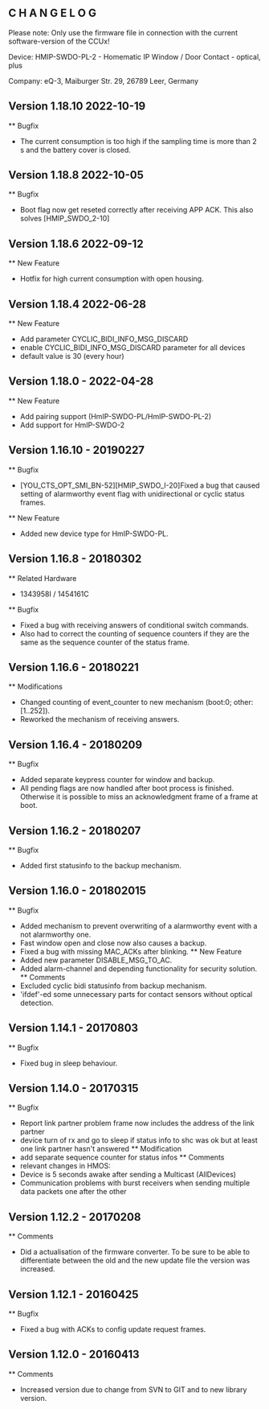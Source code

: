 C H A N G E L O G
-----------------

Please note: Only use the firmware file in connection with the current software-version of the CCUx!

Device:      HMIP-SWDO-PL-2 - Homematic IP Window / Door Contact - optical, plus

Company:     eQ-3, Maiburger Str. 29, 26789 Leer, Germany

Version 1.18.10 2022-10-19
--------------------------------------------------------------
** Bugfix
   * The current consumption is too high if the sampling time 
     is more than 2 s and the battery cover is closed.


Version 1.18.8 2022-10-05
--------------------------------------------------------------
** Bugfix
   * Boot flag now get reseted correctly after receiving APP ACK. This also solves [HMIP_SWDO_2-10]


Version 1.18.6 2022-09-12
--------------------------------------------------------------
** New Feature
   * Hotfix for high current consumption with open housing.


Version 1.18.4 2022-06-28
--------------------------------------------------------------
** New Feature
   * Add parameter CYCLIC_BIDI_INFO_MSG_DISCARD
   * enable CYCLIC_BIDI_INFO_MSG_DISCARD parameter for all devices
   * default value is 30 (every hour)


Version 1.18.0 - 2022-04-28
--------------------------------------------------------------
** New Feature
   * Add pairing support (HmIP-SWDO-PL/HmIP-SWDO-PL-2)
   * Add support for HmIP-SWDO-2


Version 1.16.10 - 20190227
--------------------------------------------------------------
** Bugfix
   * [YOU_CTS_OPT_SMI_BN-52][HMIP_SWDO_I-20]Fixed a bug that
     caused setting of alarmworthy event flag with unidirectional
     or cyclic status frames.

** New Feature
   * Added new device type for HmIP-SWDO-PL.


Version 1.16.8 - 20180302
--------------------------------------------------------------

** Related Hardware
   * 1343958I / 1454161C

** Bugfix
   * Fixed a bug with receiving answers of conditional switch commands.
   * Also had to correct the counting of sequence counters if
     they are the same as the sequence counter of the status frame.


Version 1.16.6 - 20180221
--------------------------------------------------------------
** Modifications
   * Changed counting of event_counter to new mechanism
     (boot:0; other:[1..252]).
   * Reworked the mechanism of receiving answers.


Version 1.16.4 - 20180209
--------------------------------------------------------------
** Bugfix
   * Added separate keypress counter for window and backup.
   * All pending flags are now handled after boot process is
     finished. Otherwise it is possible to miss an acknowledgment
	   frame of a frame at boot.


Version 1.16.2 - 20180207
--------------------------------------------------------------
** Bugfix
   * Added first statusinfo to the backup mechanism.



Version 1.16.0 - 201802015
--------------------------------------------------------------
** Bugfix
   * Added mechanism to prevent overwriting of a alarmworthy
     event with a not alarmworthy one.
   * Fast window open and close now also causes a backup.
   * Fixed a bug with missing MAC_ACKs after blinking.
** New Feature
   * Added new parameter DISABLE_MSG_TO_AC.
   * Added alarm-channel and depending functionality for
     security solution.
** Comments
   * Excluded cyclic bidi statusinfo from backup mechanism.
   * 'ifdef'-ed some unnecessary parts for contact sensors
     without optical detection.


Version 1.14.1 - 20170803
--------------------------------------------------------------
** Bugfix
   * Fixed bug in sleep behaviour.


Version 1.14.0 - 20170315
--------------------------------------------------------------
** Bugfix
   * Report link partner problem frame now includes the
      address of the link partner
   * device turn of rx and go to sleep if status info to shc
      was ok but at least one link partner hasn't answered
** Modification
   * add separate sequence counter for status infos
** Comments
   * relevant changes in HMOS:
   * Device is 5 seconds awake after sending a Multicast (AllDevices)
   * Communication problems with burst receivers when sending multiple
     data packets one after the other


Version 1.12.2 - 20170208
--------------------------------------------------------------
** Comments
   * Did a actualisation of the firmware converter.
     To be sure to be able to differentiate between the old
     and the new update file the version was increased.


Version 1.12.1 - 20160425
--------------------------------------------------------------
** Bugfix
   * Fixed a bug with ACKs to config update request frames.


Version 1.12.0 - 20160413
--------------------------------------------------------------
** Comments
   * Increased version due to change from SVN to GIT
     and to new library version.

